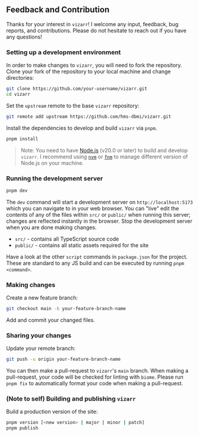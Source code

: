 ## Feedback and Contribution

Thanks for your interest in `vizarr`! I welcome any input, feedback, bug reports, and contributions. 
Please do not hesitate to reach out if you have any questions!

### Setting up a development environment

In order to make changes to `vizarr`, you will need to fork the repository. Clone your fork
of the repository to your local machine and change directories:

```bash
git clone https://github.com/your-username/vizarr.git
cd vizarr
``` 

Set the `upstream` remote to the base `vizarr` repository:

```bash
git remote add upstream https://github.com/hms-dbmi/vizarr.git
```

Install the dependencies to develop and build `vizarr` via `pnpm`.

```bash
pnpm install 
```

> Note: You need to have [Node.js](https://nodejs.org/en/) (v20.0 or later) to build
> and develop `vizarr`. I recommend using [`nvm`](https://github.com/nvm-sh/nvm) or
> [`fnm`](https://github.com/Schniz/fnm) to manage different version of Node.js
> on your machine.

### Running the development server

```bash
pnpm dev
```

The `dev` command will start a development server on `http://localhost:5173`
which you can navigate to in your web browser. You can "live" edit the contents
of any of the files within `src/` or `public/` when running this server;
changes are reflected instantly in the browser. Stop the development server
when you are done making changes.

- `src/` - contains all TypeScript source code
- `public/` - contains all static assets required for the site

Have a look at the other `script` commands in `package.json` for the project. These are standard to any JS
build and can be executed by running `pnpm <command>`.

### Making changes

Create a new feature branch:

```bash
git checkout main -b your-feature-branch-name
```

Add and commit your changed files.

### Sharing your changes

Update your remote branch:

```bash
git push -u origin your-feature-branch-name
```

You can then make a pull-request to `vizarr`'s `main` branch. When making a
pull-request, your code will be checked for linting with `biome`. Please run
`pnpm fix` to automatically format your code when making a pull-request.


### (Note to self) Building and publishing `vizarr`

Build a production version of the site:

```bash
pnpm version [<new version> | major | minor | patch]
pnpm publish
```

